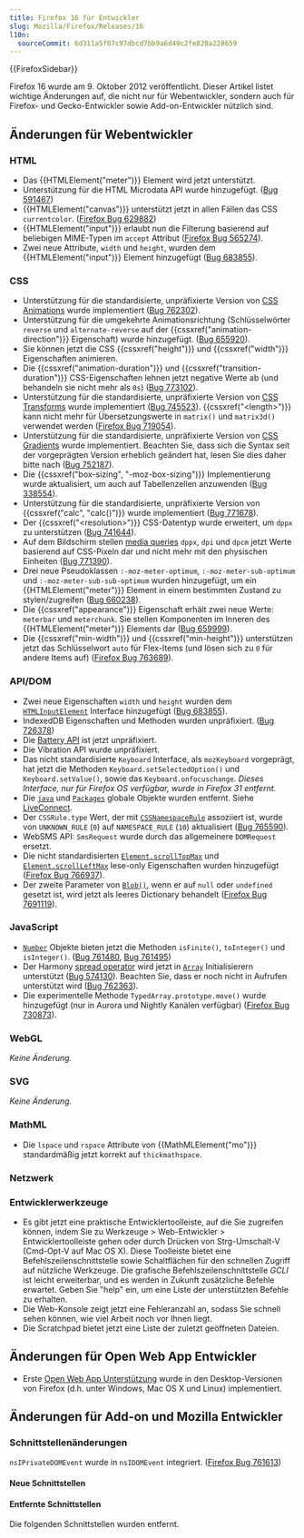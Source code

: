 ```yaml
---
title: Firefox 16 für Entwickler
slug: Mozilla/Firefox/Releases/16
l10n:
  sourceCommit: 6d311a5f07c97dbcd7bb9a6d49c2fe820a228659
---
```


{{FirefoxSidebar}}

Firefox 16 wurde am 9. Oktober 2012 veröffentlicht. Dieser Artikel listet wichtige Änderungen auf, die nicht nur für Webentwickler, sondern auch für Firefox- und Gecko-Entwickler sowie Add-on-Entwickler nützlich sind.

## Änderungen für Webentwickler

### HTML

- Das {{HTMLElement("meter")}} Element wird jetzt unterstützt.
- Unterstützung für die HTML Microdata API wurde hinzugefügt. ([Bug 591467](https://bugzil.la/591467))
- {{HTMLElement("canvas")}} unterstützt jetzt in allen Fällen das CSS `currentcolor`. ([Firefox Bug 629882](https://bugzil.la/629882))
- {{HTMLElement("input")}} erlaubt nun die Filterung basierend auf beliebigen MIME-Typen im `accept` Attribut ([Firefox Bug 565274](https://bugzil.la/565274)).
- Zwei neue Attribute, `width` und `height`, wurden dem {{HTMLElement("input")}} Element hinzugefügt ([Bug 683855](https://bugzil.la/683855)).

### CSS

- Unterstützung für die standardisierte, unpräfixierte Version von [CSS Animations](/de/docs/Web/CSS/CSS_animations/Using_CSS_animations) wurde implementiert ([Bug 762302](https://bugzil.la/762302)).
- Unterstützung für die umgekehrte Animationsrichtung (Schlüsselwörter `reverse` und `alternate-reverse` auf der {{cssxref("animation-direction")}} Eigenschaft) wurde hinzugefügt. ([Bug 655920](https://bugzil.la/655920)).
- Sie können jetzt die CSS {{cssxref("height")}} und {{cssxref("width")}} Eigenschaften animieren.
- Die {{cssxref("animation-duration")}} und {{cssxref("transition-duration")}} CSS-Eigenschaften lehnen jetzt negative Werte ab (und behandeln sie nicht mehr als `0s`) ([Bug 773102](https://bugzil.la/773102)).
- Unterstützung für die standardisierte, unpräfixierte Version von [CSS Transforms](/de/docs/Web/CSS/CSS_transforms/Using_CSS_transforms) wurde implementiert ([Bug 745523](https://bugzil.la/745523)). {{cssxref("&lt;length&gt;")}} kann nicht mehr für Übersetzungswerte in `matrix()` und `matrix3d()` verwendet werden ([Firefox Bug 719054](https://bugzil.la/719054)).
- Unterstützung für die standardisierte, unpräfixierte Version von [CSS Gradients](/de/docs/Web/CSS/CSS_images/Using_CSS_gradients) wurde implementiert. Beachten Sie, dass sich die Syntax seit der vorgeprägten Version erheblich geändert hat, lesen Sie dies daher bitte nach ([Bug 752187](https://bugzil.la/752187)).
- Die {{cssxref("box-sizing", "-moz-box-sizing")}} Implementierung wurde aktualisiert, um auch auf Tabellenzellen anzuwenden ([Bug 338554](https://bugzil.la/338554)).
- Unterstützung für die standardisierte, unpräfixierte Version von {{cssxref("calc", "calc()")}} wurde implementiert ([Bug 771678](https://bugzil.la/771678)).
- Der {{cssxref("&lt;resolution&gt;")}} CSS-Datentyp wurde erweitert, um `dppx` zu unterstützen ([Bug 741644](https://bugzil.la/741644)).
- Auf dem Bildschirm stellen [media queries](/de/docs/Web/CSS/CSS_media_queries/Using_media_queries) `dppx`, `dpi` und `dpcm` jetzt Werte basierend auf CSS-Pixeln dar und nicht mehr mit den physischen Einheiten ([Bug 771390](https://bugzil.la/771390)).
- Drei neue Pseudoklassen `:-moz-meter-optimum`, `:-moz-meter-sub-optimum` und `:-moz-meter-sub-sub-optimum` wurden hinzugefügt, um ein {{HTMLElement("meter")}} Element in einem bestimmten Zustand zu stylen/zugreifen ([Bug 660238](https://bugzil.la/660238)).
- Die {{cssxref("appearance")}} Eigenschaft erhält zwei neue Werte: `meterbar` und `meterchunk`. Sie stellen Komponenten im Inneren des {{HTMLElement("meter")}} Elements dar ([Bug 659999](https://bugzil.la/659999)).
- Die {{cssxref("min-width")}} und {{cssxref("min-height")}} unterstützen jetzt das Schlüsselwort `auto` für Flex-Items (und lösen sich zu `0` für andere Items auf) ([Firefox Bug 763689](https://bugzil.la/763689)).

### API/DOM

- Zwei neue Eigenschaften `width` und `height` wurden dem [`HTMLInputElement`](/de/docs/Web/API/HTMLInputElement) Interface hinzugefügt ([Bug 683855](https://bugzil.la/683855)).
- IndexedDB Eigenschaften und Methoden wurden unpräfixiert. ([Bug 726378](https://bugzil.la/726378))
- Die [Battery API](/de/docs/Web/API/Navigator/getBattery) ist jetzt unpräfixiert.
- Die Vibration API wurde unpräfixiert.
- Das nicht standardisierte `Keyboard` Interface, als `mozKeyboard` vorgeprägt, hat jetzt die Methoden `Keyboard.setSelectedOption()` und `Keyboard.setValue()`, sowie das `Keyboard.onfocuschange`. _Dieses Interface, nur für Firefox OS verfügbar, wurde in Firefox 31 entfernt._
- Die [`java`](/de/docs/LiveConnect_Reference/java) und [`Packages`](/de/docs/LiveConnect_Reference/Packages) globale Objekte wurden entfernt. Siehe [LiveConnect](/de/docs/LiveConnect).
- Der `CSSRule.type` Wert, der mit [`CSSNamespaceRule`](/de/docs/Web/API/CSSNamespaceRule) assoziiert ist, wurde von `UNKNOWN_RULE` (`0`) auf `NAMESPACE_RULE` (`10`) aktualisiert ([Bug 765590](https://bugzil.la/765590)).
- WebSMS API: `SmsRequest` wurde durch das allgemeinere `DOMRequest` ersetzt.
- Die nicht standardisierten [`Element.scrollTopMax`](/de/docs/Web/API/Element/scrollTopMax) und [`Element.scrollLeftMax`](/de/docs/Web/API/Element/scrollLeftMax) lese-only Eigenschaften wurden hinzugefügt ([Firefox Bug 766937](https://bugzil.la/766937)).
- Der zweite Parameter von [`Blob()`](/de/docs/Web/API/Blob/blob), wenn er auf `null` oder `undefined` gesetzt ist, wird jetzt als leeres Dictionary behandelt ([Firefox Bug 7691119](https://bugzil.la/7691119)).

### JavaScript

- [`Number`](/de/docs/Web/JavaScript/Reference/Global_Objects/Number) Objekte bieten jetzt die Methoden `isFinite()`, `toInteger()` und `isInteger()`. ([Bug 761480](https://bugzil.la/761480), [Bug 761495](https://bugzil.la/761495))
- Der Harmony [spread operator](https://web.archive.org/web/20161222114355/http://wiki.ecmascript.org/doku.php?id=harmony:spread) wird jetzt in [`Array`](/de/docs/Web/JavaScript/Reference/Global_Objects/Array) Initialisierern unterstützt ([Bug 574130](https://bugzil.la/574130)). Beachten Sie, dass er noch nicht in Aufrufen unterstützt wird ([Bug 762363](https://bugzil.la/762363)).
- Die experimentelle Methode `TypedArray.prototype.move()` wurde hinzugefügt (nur in Aurora und Nightly Kanälen verfügbar) ([Firefox Bug 730873](https://bugzil.la/730873)).

### WebGL

_Keine Änderung._

### SVG

_Keine Änderung._

### MathML

- Die `lspace` und `rspace` Attribute von {{MathMLElement("mo")}} standardmäßig jetzt korrekt auf `thickmathspace`.

### Netzwerk

### Entwicklerwerkzeuge

- Es gibt jetzt eine praktische Entwicklertoolleiste, auf die Sie zugreifen können, indem Sie zu Werkzeuge > Web-Entwickler > Entwicklertoolleiste gehen oder durch Drücken von Strg-Umschalt-V (Cmd-Opt-V auf Mac OS X). Diese Toolleiste bietet eine Befehlszeilenschnittstelle sowie Schaltflächen für den schnellen Zugriff auf nützliche Werkzeuge. Die grafische Befehlszeilenschnittstelle _GCLI_ ist leicht erweiterbar, und es werden in Zukunft zusätzliche Befehle erwartet. Geben Sie "help" ein, um eine Liste der unterstützten Befehle zu erhalten.
- Die Web-Konsole zeigt jetzt eine Fehleranzahl an, sodass Sie schnell sehen können, wie viel Arbeit noch vor Ihnen liegt.
- Die Scratchpad bietet jetzt eine Liste der zuletzt geöffneten Dateien.

## Änderungen für Open Web App Entwickler

- Erste [Open Web App Unterstützung](/de/docs/Web/Apps/Getting_Started) wurde in den Desktop-Versionen von Firefox (d.h. unter Windows, Mac OS X und Linux) implementiert.

## Änderungen für Add-on und Mozilla Entwickler

### Schnittstellenänderungen

`nsIPrivateDOMEvent` wurde in `nsIDOMEvent` integriert. ([Firefox Bug 761613](https://bugzil.la/761613))

#### Neue Schnittstellen

#### Entfernte Schnittstellen

Die folgenden Schnittstellen wurden entfernt.
